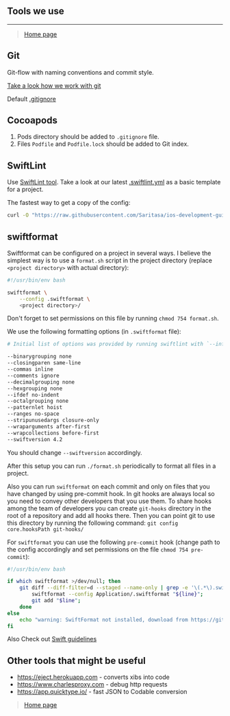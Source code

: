 ## Tools we use
---

> [Home page](/README.md)

## Git
Git-flow with naming conventions and commit style.

[Take a look how we work with git](Tools/work-with-git.md)

Default [.gitignore](../.gitignore)

## Cocoapods
1. Pods directory should be added to <code>.gitignore</code> file.
2. Files <code>Podfile</code> and <code>Podfile.lock</code> should be added to Git index.

## SwiftLint
Use [SwiftLint tool](https://github.com/realm/SwiftLint). Take a look at our latest [.swiftlint.yml](../Development/.swiftlint.yml) as a basic template for a project.

The fastest way to get a copy of the config:
```bash
curl -O "https://raw.githubusercontent.com/Saritasa/ios-development-guides/master/Development/.swiftlint.yml"
```

## swiftformat

Swiftformat can be configured on a project in several ways. I believe the simplest way is to use
a `format.sh` script in the project directory (replace `<project directory>` with actual
directory):

```bash
#!/usr/bin/env bash

swiftformat \
    --config .swiftformat \
    <project directory>/
```

Don't forget to set permissions on this file by running `chmod 754 format.sh`.

We use the following formatting options (in `.swiftformat` file):
```bash
# Initial list of options was provided by running swiftlint with `--inferoptions`

--binarygrouping none
--closingparen same-line
--commas inline
--comments ignore
--decimalgrouping none
--hexgrouping none
--ifdef no-indent
--octalgrouping none
--patternlet hoist
--ranges no-space
--stripunusedargs closure-only
--wraparguments after-first
--wrapcollections before-first
--swiftversion 4.2
```

You should change `--swiftversion` accordingly.

After this setup you can run `./format.sh` periodically to format all files in a project.

Also you can run `swiftformat` on each commit and only on files that you have changed by using
pre-commit hook. In git hooks are always local so you need to convey other developers that you use
them. To share hooks among the team of developers you can create `git-hooks` directory in the root
of a repository and add all hooks there. Then you can point git to use this directory by running the
following command: `git config core.hooksPath git-hooks/`

For `swiftformat` you can use the following `pre-commit` hook (change path to the config
accordingly and set permissions on the file `chmod 754 pre-commit`):

```sh
#!/usr/bin/env bash

if which swiftformat >/dev/null; then
    git diff --diff-filter=d --staged --name-only | grep -e '\(.*\).swift$' | while read line; do
        swiftformat --config Application/.swiftformat "${line}";
        git add "$line";
    done
else
    echo "warning: SwiftFormat not installed, download from https://github.com/nicklockwood/SwiftFormat"
fi
```

Also Check out [Swift guidelines](CodeStyle.md#swift)

## Other tools that might be useful

- https://eject.herokuapp.com - converts xibs into code
- https://www.charlesproxy.com - debug http requests
- https://app.quicktype.io/ - fast JSON to Codable conversion

> [Home page](/README.md)
